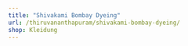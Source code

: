 ```yaml
---
title: "Shivakami Bombay Dyeing"
url: /thiruvananthapuram/shivakami-bombay-dyeing/
shop: Kleidung
---
```


